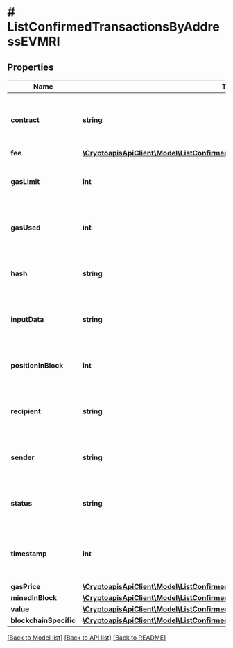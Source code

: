 # # ListConfirmedTransactionsByAddressEVMRI

## Properties

Name | Type | Description | Notes
------------ | ------------- | ------------- | -------------
**contract** | **string** | String representation of the transaction contract address |
**fee** | [**\CryptoapisApiClient\Model\ListConfirmedTransactionsByAddressEVMRIFee**](ListConfirmedTransactionsByAddressEVMRIFee.md) |  |
**gasLimit** | **int** | String representation of the transaction gas limit |
**gasUsed** | **int** | String representation of the transaction used gas |
**hash** | **string** | String representation of the transaction hash |
**inputData** | **string** | Numeric representation of the transaction input |
**positionInBlock** | **int** | Numeric representation of the transaction index |
**recipient** | **string** | String representation of the transaction to address |
**sender** | **string** | String representation of the transaction from address |
**status** | **string** | String representation of the transaction status |
**timestamp** | **int** | Numeric representation of the timestamp in seconds since epoch |
**gasPrice** | [**\CryptoapisApiClient\Model\ListConfirmedTransactionsByAddressEVMRIGasPrice**](ListConfirmedTransactionsByAddressEVMRIGasPrice.md) |  |
**minedInBlock** | [**\CryptoapisApiClient\Model\ListConfirmedTransactionsByAddressEVMRIMinedInBlock**](ListConfirmedTransactionsByAddressEVMRIMinedInBlock.md) |  |
**value** | [**\CryptoapisApiClient\Model\ListConfirmedTransactionsByAddressEVMRIValue**](ListConfirmedTransactionsByAddressEVMRIValue.md) |  |
**blockchainSpecific** | [**\CryptoapisApiClient\Model\ListConfirmedTransactionsByAddressEVMRIBST**](ListConfirmedTransactionsByAddressEVMRIBST.md) |  | [optional]

[[Back to Model list]](../../README.md#models) [[Back to API list]](../../README.md#endpoints) [[Back to README]](../../README.md)
